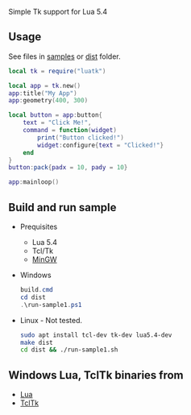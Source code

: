 Simple Tk support for Lua 5.4


## Usage

See files in [samples](samples) or [dist](dist) folder.
```lua
local tk = require("luatk")

local app = tk.new()
app:title("My App")
app:geometry(400, 300)

local button = app:button{
    text = "Click Me!",
    command = function(widget)
        print("Button clicked!")
        widget:configure{text = "Clicked!"}
    end
}
button:pack{padx = 10, pady = 10}

app:mainloop()
```


## Build and run sample

* Prequisites
    * Lua 5.4
    * Tcl/Tk
    * [MinGW](https://github.com/brechtsanders/winlibs_mingw)

* Windows
    ```powershell
    build.cmd
    cd dist
    .\run-sample1.ps1
    ```

* Linux - Not tested.
    ```sh
    sudo apt install tcl-dev tk-dev lua5.4-dev
    make dist
    cd dist && ./run-sample1.sh
    ```


## Windows Lua, TclTk binaries from

* [Lua](https://github.com/edp1096/my-lua-set/blob/main/install_lua.ps1)
* [TclTk](https://github.com/edp1096/tcltk)